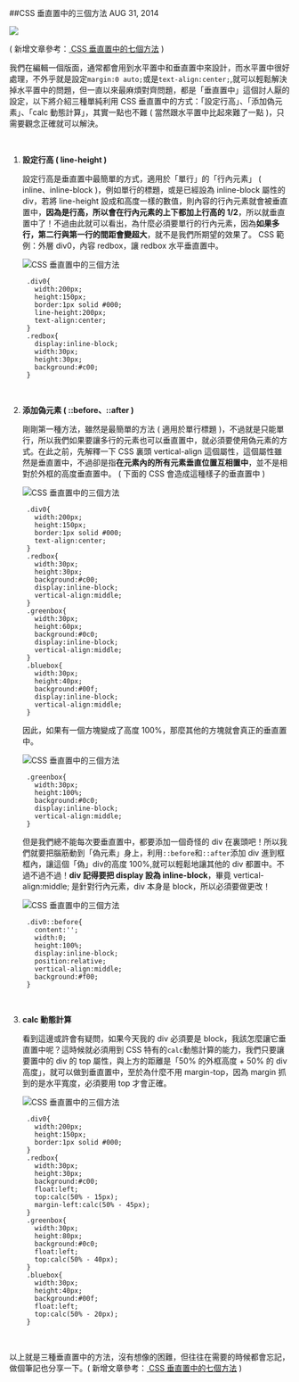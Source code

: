 <!-- @@master  = ../../_layout.html-->

<!-- @@block  =  jsBottom-->

<include src="../../_articles-js.html"></include>

<!-- @@close-->

<!-- @@block  =  css-->

<include src="../../_articles-css.html"></include>

<!-- @@close-->

<!-- @@block  =  articles-social-->

<include src="../../_articles-social.html"></include>

<!-- @@close-->

<!-- @@block  =  articles-footer-->

<include src="../../_articles.html"></include>

<!-- @@close-->

<!-- @@block  =  meta-->

<meta property="article:published_time" content="2014-08-31T22:25:00+01:00">

<meta name="keywords" content="css,css3,vertical align,block,inline-block,align">

<meta name="description" content="一直以來最麻煩對齊問題，都是「垂直置中」這個討人厭的設定，以下將介紹三種單純利用 CSS 垂直置中的方式：「設定行高」、「添加偽元素」、「calc 動態計算」，其實一點也不難 ( 當然跟水平置中比起來難了一點 )，只需要觀念正確就可以解決。">

<meta itemprop="name" content="CSS 垂直置中的三個方法 - OXXO.STUDIO">

<meta itemprop="image" content="http://www.oxxostudio.tw/img/articles/201408/20140831_1_01.jpg">

<meta itemprop="description" content="一直以來最麻煩對齊問題，都是「垂直置中」這個討人厭的設定，以下將介紹三種單純利用 CSS 垂直置中的方式：「設定行高」、「添加偽元素」、「calc 動態計算」，其實一點也不難 ( 當然跟水平置中比起來難了一點 )，只需要觀念正確就可以解決。">

<meta property="og:title" content="CSS 垂直置中的三個方法 - OXXO.STUDIO">

<meta property="og:url" content="http://www.oxxostudio.tw/articles/201408/css-vertical-align.html">

<meta property="og:image" content="http://www.oxxostudio.tw/img/articles/201408/20140831_1_01.jpg">

<meta property="og:description" content="一直以來最麻煩對齊問題，都是「垂直置中」這個討人厭的設定，以下將介紹三種單純利用 CSS 垂直置中的方式：「設定行高」、「添加偽元素」、「calc 動態計算」，其實一點也不難 ( 當然跟水平置中比起來難了一點 )，只需要觀念正確就可以解決。">

<title>CSS 垂直置中的三個方法 - OXXO.STUDIO</title> 

<!-- @@close-->

<!-- @@block  =  articles-content--> 

##CSS 垂直置中的三個方法 <span class="article-date" tag="css">AUG 31, 2014</span>

<img src="/img/articles/201408/20140831_1_01.jpg" class="preview-img">

( 新增文章參考：[ CSS 垂直置中的七個方法](http://www.oxxostudio.tw/articles/201502/css-vertical-align-7methods.html) )

我們在編輯一個版面，通常都會用到水平置中和垂直置中來設計，而水平置中很好處理，不外乎就是設定`margin:0 auto;`或是`text-align:center;`,就可以輕鬆解決掉水平置中的問題，但一直以來最麻煩對齊問題，都是「垂直置中」這個討人厭的設定，以下將介紹三種單純利用 CSS 垂直置中的方式：「設定行高」、「添加偽元素」、「calc 動態計算」，其實一點也不難 ( 當然跟水平置中比起來難了一點 )，只需要觀念正確就可以解決。

<br/>

1. **設定行高 ( line-height )**  

	設定行高是垂直置中最簡單的方式，適用於「單行」的「行內元素」 ( inline、inline-block )，例如單行的標題，或是已經設為 inline-block 屬性的 div，若將 line-height 設成和高度一樣的數值，則內容的行內元素就會被垂直置中，**因為是行高，所以會在行內元素的上下都加上行高的 1/2**，所以就垂直置中了！不過由此就可以看出，為什麼必須要單行的行內元素，因為**如果多行，第二行與第一行的間距會變超大**，就不是我們所期望的效果了。
	CSS 範例：外層 div0，內容 redbox，讓 redbox 水平垂直置中。

	![CSS 垂直置中的三個方法](/img/articles/201408/20140831_1_02.png)

		.div0{
		  width:200px;
		  height:150px;
		  border:1px solid #000;
		  line-height:200px;
		  text-align:center;
		}
		.redbox{
		  display:inline-block;
		  width:30px;
		  height:30px;
		  background:#c00;
		}

<br/>

2. **添加偽元素 ( ::before、::after )** 

	剛剛第一種方法，雖然是最簡單的方法 ( 適用於單行標題 )，不過就是只能單行，所以我們如果要讓多行的元素也可以垂直置中，就必須要使用偽元素的方式。在此之前，先解釋一下 CSS 裏頭 vertical-align 這個屬性，這個屬性雖然是垂直置中，不過卻是指**在元素內的所有元素垂直位置互相置中**，並不是相對於外框的高度垂直置中。 ( 下面的 CSS 會造成這種樣子的垂直置中 )

	![CSS 垂直置中的三個方法](/img/articles/201408/20140831_1_03.png)

		.div0{
		  width:200px;
		  height:150px;
		  border:1px solid #000;
		  text-align:center;
		}
		.redbox{
		  width:30px;
		  height:30px;
		  background:#c00;
		  display:inline-block;
		  vertical-align:middle;
		}
		.greenbox{
		  width:30px;
		  height:60px;
		  background:#0c0;
		  display:inline-block;
		  vertical-align:middle;
		}
		.bluebox{
		  width:30px;
		  height:40px;
		  background:#00f;
		  display:inline-block;
		  vertical-align:middle;
		}

	因此，如果有一個方塊變成了高度 100%，那麼其他的方塊就會真正的垂直置中。

	![CSS 垂直置中的三個方法](/img/articles/201408/20140831_1_04.png)

		.greenbox{
		  width:30px;
		  height:100%;
		  background:#0c0;
		  display:inline-block;
		  vertical-align:middle;
		}

	但是我們總不能每次要垂直置中，都要添加一個奇怪的 div 在裏頭吧！所以我們就要把腦筋動到「偽元素」身上，利用`::before`和`::after`添加 div 進到框框內，讓這個「偽」div的高度 100%,就可以輕鬆地讓其他的 div 都置中。不過不過不過！**div 記得要把 display 設為 inline-block**，畢竟 vertical-align:middle; 是針對行內元素，div 本身是 block，所以必須要做更改！

	![CSS 垂直置中的三個方法](/img/articles/201408/20140831_1_05.png)

		.div0::before{
		  content:'';
		  width:0;
		  height:100%;
		  display:inline-block;
		  position:relative;
		  vertical-align:middle;
		  background:#f00;
		}

<br/>

3. **calc 動態計算**

	看到這邊或許會有疑問，如果今天我的 div 必須要是 block，我該怎麼讓它垂直置中呢？這時候就必須用到 CSS 特有的`calc`動態計算的能力，我們只要讓要置中的 div 的 top 屬性，與上方的距離是「50% 的外框高度 + 50% 的 div 高度」，就可以做到垂直置中，至於為什麼不用 margin-top，因為 margin 抓到的是水平寬度，必須要用 top 才會正確。

	![CSS 垂直置中的三個方法](/img/articles/201408/20140831_1_05.png)

		.div0{
		  width:200px;
		  height:150px;
		  border:1px solid #000;
		}
		.redbox{
		  width:30px;
		  height:30px;
		  background:#c00;
		  float:left;
		  top:calc(50% - 15px);
		  margin-left:calc(50% - 45px);
		}
		.greenbox{
		  width:30px;
		  height:80px;
		  background:#0c0;
		  float:left;
		  top:calc(50% - 40px);
		}
		.bluebox{
		  width:30px;
		  height:40px;
		  background:#00f;
		  float:left;
		  top:calc(50% - 20px);
		}

<br/>

以上就是三種垂直置中的方法，沒有想像的困難，但往往在需要的時候都會忘記，做個筆記也分享一下。( 新增文章參考：[ CSS 垂直置中的七個方法](http://www.oxxostudio.tw/articles/201502/css-vertical-align-7methods.html) )

<!-- @@close-->